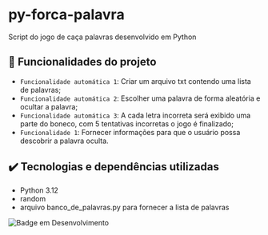 # py-forca-palavra
Script do jogo de caça palavras desenvolvido em Python

## 🔨 Funcionalidades do projeto

- `Funcionalidade automática 1`: Criar um arquivo txt contendo uma lista de palavras;
- `Funcionalidade automática 2`: Escolher uma palavra de forma aleatória e ocultar a palavra;
- `Funcionalidade automática 3`: A cada letra incorreta será exibido uma parte do boneco, com 5 tentativas incorretas 
o jogo é finalizado; 
- `Funcionalidade 1`: Fornecer informações para que o usuário possa descobrir a palavra oculta.


## ✔️ Tecnologias e dependências utilizadas
* Python 3.12
* random
* arquivo banco_de_palavras.py para fornecer a lista de palavras


![Badge em Desenvolvimento](http://img.shields.io/static/v1?label=dEV&message=PYTHON&color=GREEN&style=for-the-badge)